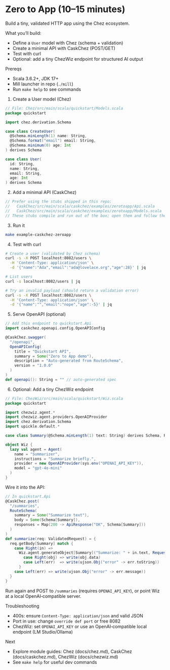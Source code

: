 # Zero to App (10–15 minutes)

Build a tiny, validated HTTP app using the Chez ecosystem.

What you’ll build:

- Define a `User` model with Chez (schema + validation)
- Create a minimal API with CaskChez (POST/GET)
- Test with curl
- Optional: add a tiny ChezWiz endpoint for structured AI output

Prereqs

- Scala 3.6.2+, JDK 17+
- Mill launcher in repo (`./mill`)
- Run `make help` to see commands

1. Create a User model (Chez)

```scala
// File: Chez/src/main/scala/quickstart/Models.scala
package quickstart

import chez.derivation.Schema

case class CreateUser(
  @Schema.minLength(1) name: String,
  @Schema.format("email") email: String,
  @Schema.minimum(0) age: Int
) derives Schema

case class User(
  id: String,
  name: String,
  email: String,
  age: Int
) derives Schema
```

2. Add a minimal API (CaskChez)

```scala
// Prefer using the stubs shipped in this repo:
//   CaskChez/src/main/scala/caskchez/examples/zerotoapp/Api.scala
//   CaskChez/src/main/scala/caskchez/examples/zerotoapp/Models.scala
// These stubs compile and run out of the box; open them and follow the TODOs.
```

3. Run it

```bash
make example-caskchez-zeroapp
```

4. Test with curl

```bash
# Create a user (validated by Chez schema)
curl -s -X POST localhost:8082/users \
  -H 'Content-Type: application/json' \
  -d '{"name":"Ada","email":"ada@lovelace.org","age":28}' | jq

# List users
curl -s localhost:8082/users | jq

# Try an invalid payload (should return a validation error)
curl -s -X POST localhost:8082/users \
  -H 'Content-Type: application/json' \
  -d '{"name":"","email":"nope","age":-5}' | jq
```

5. Serve OpenAPI (optional)

```scala
// Add this endpoint to quickstart.Api
import caskchez.openapi.config.OpenAPIConfig

@CaskChez.swagger(
  "/openapi",
  OpenAPIConfig(
    title = "Quickstart API",
    summary = Some("Zero to App demo"),
    description = "Auto-generated from RouteSchema",
    version = "1.0.0"
  )
)
def openapi(): String = "" // auto-generated spec
```

6. Optional: Add a tiny ChezWiz endpoint

```scala
// File: ChezWiz/src/main/scala/quickstart/Wiz.scala
package quickstart

import chezwiz.agent.*
import chezwiz.agent.providers.OpenAIProvider
import chez.derivation.Schema
import upickle.default.*

case class Summary(@Schema.minLength(1) text: String) derives Schema, ReadWriter

object Wiz {
  lazy val agent = Agent(
    name = "Summarizer",
    instructions = "Summarize briefly.",
    provider = new OpenAIProvider(sys.env("OPENAI_API_KEY")),
    model = "gpt-4o-mini"
  )
}
```

Wire it into the API:

```scala
// In quickstart.Api
@CaskChez.post(
  "/summaries",
  RouteSchema(
    summary = Some("Summarize text"),
    body = Some(Schema[Summary]),
    responses = Map(200 -> ApiResponse("OK", Schema[Summary]))
  )
)
def summarize(req: ValidatedRequest) = {
  req.getBody[Summary] match {
    case Right(in) =>
      Wiz.agent.generateObject[Summary]("Summarize: " + in.text, RequestMetadata()) match {
        case Right(obj) => write(obj.data)
        case Left(err)  => write(ujson.Obj("error" -> err.toString))
      }
    case Left(err) => write(ujson.Obj("error" -> err.message))
  }
}
```

Run again and POST to `/summaries` (requires `OPENAI_API_KEY`), or point Wiz at a local OpenAI‑compatible server.

Troubleshooting

- 400s: ensure `Content-Type: application/json` and valid JSON
- Port in use: change `override def port` or free 8082
- ChezWiz: set `OPENAI_API_KEY` or use an OpenAI‑compatible local endpoint (LM Studio/Ollama)

Next

- Explore module guides: Chez (docs/chez.md), CaskChez (docs/caskchez.md), ChezWiz (docs/chezwiz.md)
- See `make help` for useful dev commands
